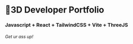 # 🚀3D Developer Portfolio

### Javascript + React + TailwindCSS + Vite + ThreeJS
###### Get ur ass up!
